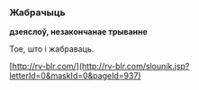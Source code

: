 ### Жабрачыць
**дзеяслоў, незакончанае трыванне**

Тое, што і жабраваць.

<a rel="author">[http://rv-blr.com/](http://rv-blr.com/slounik.jsp?letterId=0&maskId=0&pageId=937)</a>

